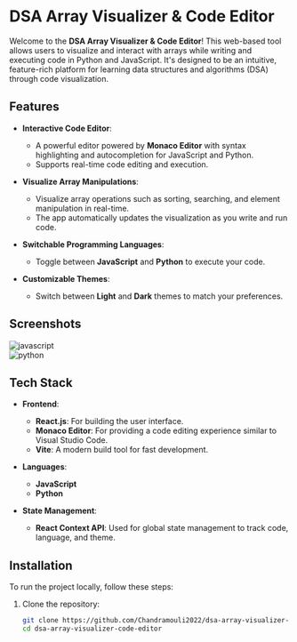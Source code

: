# DSA Array Visualizer & Code Editor

Welcome to the **DSA Array Visualizer & Code Editor**! This web-based tool allows users to visualize and interact with arrays while writing and executing code in Python and JavaScript. It's designed to be an intuitive, feature-rich platform for learning data structures and algorithms (DSA) through code visualization.

## Features

- **Interactive Code Editor**: 
  - A powerful editor powered by **Monaco Editor** with syntax highlighting and autocompletion for JavaScript and Python.
  - Supports real-time code editing and execution.

- **Visualize Array Manipulations**:
  - Visualize array operations such as sorting, searching, and element manipulation in real-time.
  - The app automatically updates the visualization as you write and run code.

- **Switchable Programming Languages**:
  - Toggle between **JavaScript** and **Python** to execute your code.
  
- **Customizable Themes**:
  - Switch between **Light** and **Dark** themes to match your preferences.

## Screenshots

![javascript](./assets/image.png)  
![python](./assets/image-1.png)  

## Tech Stack

- **Frontend**:
  - **React.js**: For building the user interface.
  - **Monaco Editor**: For providing a code editing experience similar to Visual Studio Code.
  - **Vite**: A modern build tool for fast development.

- **Languages**:
  - **JavaScript**
  - **Python**

- **State Management**:
  - **React Context API**: Used for global state management to track code, language, and theme.

## Installation

To run the project locally, follow these steps:

1. Clone the repository:
   ```bash
   git clone https://github.com/Chandramouli2022/dsa-array-visualizer-code-editor.git
   cd dsa-array-visualizer-code-editor
